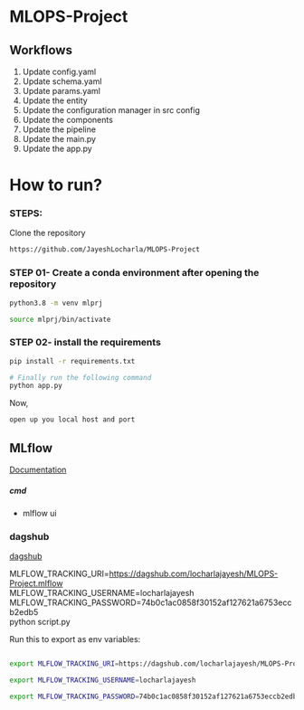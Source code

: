 # MLOPS-Project

## Workflows

1. Update config.yaml
2. Update schema.yaml
3. Update params.yaml
4. Update the entity
5. Update the configuration manager in src config
6. Update the components
7. Update the pipeline 
8. Update the main.py
9. Update the app.py 



# How to run?
### STEPS:

Clone the repository

```bash
https://github.com/JayeshLocharla/MLOPS-Project
```
### STEP 01- Create a conda environment after opening the repository

```bash
python3.8 -m venv mlprj
```

```bash
source mlprj/bin/activate
```


### STEP 02- install the requirements
```bash
pip install -r requirements.txt
```


```bash
# Finally run the following command
python app.py
```

Now,
```bash
open up you local host and port
```



## MLflow

[Documentation](https://mlflow.org/docs/latest/index.html)


##### cmd
- mlflow ui

### dagshub
[dagshub](https://dagshub.com/)

MLFLOW_TRACKING_URI=https://dagshub.com/locharlajayesh/MLOPS-Project.mlflow \
MLFLOW_TRACKING_USERNAME=locharlajayesh \
MLFLOW_TRACKING_PASSWORD=74b0c1ac0858f30152af127621a6753eccb2edb5 \
python script.py

Run this to export as env variables:

```bash

export MLFLOW_TRACKING_URI=https://dagshub.com/locharlajayesh/MLOPS-Project.mlflow

export MLFLOW_TRACKING_USERNAME=locharlajayesh 

export MLFLOW_TRACKING_PASSWORD=74b0c1ac0858f30152af127621a6753eccb2edb5

```
